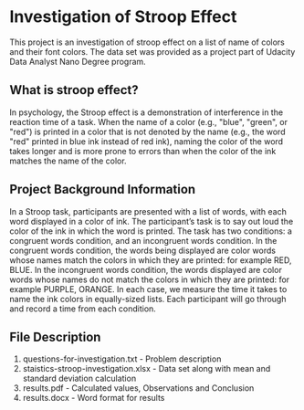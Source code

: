 # Investigation of Stroop Effect
This project is an investigation of stroop effect on a list of name of colors and their font colors. The data set was provided as a project part of Udacity Data Analyst Nano Degree program.

## What is stroop effect?
In psychology, the Stroop effect is a demonstration of interference in the reaction time of a task. When the name of a color (e.g., "blue", "green", or "red") is printed in a color that is not denoted by the name (e.g., the word "red" printed in blue ink instead of red ink), naming the color of the word takes longer and is more prone to errors than when the color of the ink matches the name of the color.

## Project Background Information
In a Stroop task, participants are presented with a list of words, with each word displayed in a color of ink. The participant’s task is to say out loud the color of the ink in which the word is printed. The task has two conditions: a congruent words condition, and an incongruent words condition. In the congruent words condition, the words being displayed are color words whose names match the colors in which they are printed: for example RED, BLUE. In the incongruent words condition, the words displayed are color words whose names do not match the colors in which they are printed: for example PURPLE, ORANGE. In each case, we measure the time it takes to name the ink colors in equally-sized lists. Each participant will go through and record a time from each condition.

## File Description
1. questions-for-investigation.txt - Problem description
2. staistics-stroop-investigation.xlsx - Data set along with mean and standard deviation calculation
3. results.pdf - Calculated values, Observations and Conclusion
4. results.docx - Word format for results
